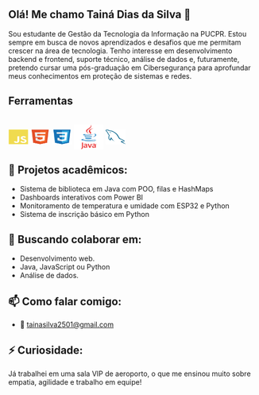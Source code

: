 ## Olá! Me chamo Tainá Dias da Silva 👋
Sou estudante de Gestão da Tecnologia da Informação na PUCPR. Estou sempre em busca de novos aprendizados e desafios que me permitam crescer na área de tecnologia.
Tenho interesse em desenvolvimento backend e frontend, suporte técnico, análise de dados e, futuramente, pretendo cursar uma pós-graduação em Cibersegurança para aprofundar meus conhecimentos em proteção de sistemas e redes.



          


## Ferramentas
<div style="display: inline_block"><br>
  <img align="center" alt="Tai-JavaScript" height="30" width="40" src="https://raw.githubusercontent.com/devicons/devicon/master/icons/javascript/javascript-plain.svg">
  <img align="center" alt="Tai-HTML" height="30" width="40" src="https://raw.githubusercontent.com/devicons/devicon/master/icons/html5/html5-original.svg">
  <img align="center" alt="Tai-CSS" height="30" width="40" src="https://raw.githubusercontent.com/devicons/devicon/master/icons/css3/css3-original.svg">
  <img align="center" alt="Tai-Java" height="50" width="60" src="https://raw.githubusercontent.com/devicons/devicon/master/icons/java/java-original-wordmark.svg">
  <img align="center" alt="Tai-MySQL" height="30" width="40" src="https://raw.githubusercontent.com/devicons/devicon/master/icons/mysql/mysql-original.svg">
</div>


## 🔭 Projetos acadêmicos:
- Sistema de biblioteca em Java com POO, filas e HashMaps
- Dashboards interativos com Power BI
- Monitoramento de temperatura e umidade com ESP32 e Python
- Sistema de inscrição básico em Python

## 🤝 Buscando colaborar em:
- Desenvolvimento web.
- Java, JavaScript ou Python
- Análise de dados.
  
## 📫 Como falar comigo:
- 📧 tainasilva2501@gmail.com

## ⚡ Curiosidade: 
Já trabalhei em uma sala VIP de aeroporto, o que me ensinou muito sobre empatia, agilidade e trabalho em equipe!
